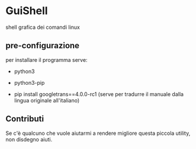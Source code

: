 # GuiShell
shell grafica dei comandi linux

## pre-configurazione

per installare il programma serve:

- python3

- python3-pip

- pip install googletrans==4.0.0-rc1 
 (serve per tradurre il manuale dalla lingua originale all'italiano)

## Contributi

Se c'è qualcuno che vuole aiutarmi a rendere migliore questa piccola utility, non disdegno aiuti.
